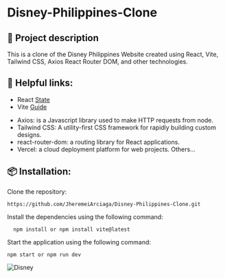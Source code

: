 # Disney-Philippines-Clone

## 📄 Project description
This is a clone of the Disney Philippines Website created using React, Vite, Tailwind CSS, Axios React Router DOM, and other technologies.

## 📌 Helpful links:

- React [State](https://react.dev/learn/state-a-components-memory) 
- Vite [Guide](https://vitejs.dev/guide/) 

* Axios: is a Javascript library used to make HTTP requests from node. 
* Tailwind CSS: A utility-first CSS framework for rapidly building custom designs.
* react-router-dom: a routing library for React applications.
* Vercel: a cloud deployment platform for web projects.
Others...

## 📦 Installation:

 Clone the repository:
```
https://github.com/JheremeiArciaga/Disney-Philippines-Clone.git
```
Install the dependencies using the following command:
```
  npm install or npm install vite@latest
``` 
Start the application using the following command:
```
npm start or npm run dev
```

![Disney](https://github.com/JheremeiArciaga/Disney-Philippines-Clone/assets/92977447/5f9400d8-e1bc-4f80-9c66-68e3914a6880)




